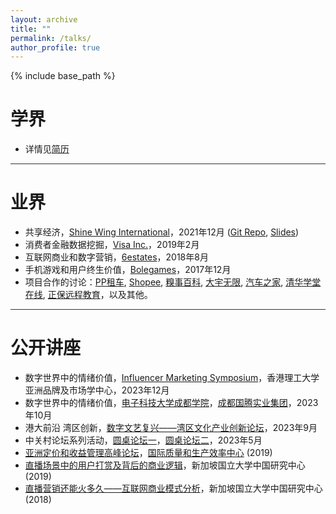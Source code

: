 ```yaml
---
layout: archive
title: ""
permalink: /talks/
author_profile: true
---
```


{% include base_path %}

学界
======
* 详情见<a href="{{ base_path }}/cv/" target="_blank">简历</a>

<hr style="height:1px;border:none;color:#333;background-color:#333;">

业界
======
* 共享经济，<a href="https://www.shinewing.hk/cn/" target="_blank">Shine Wing International</a>，2021年12月 (<a href="https://github.com/mounttai/SW-Sharing" target="_blank">Git Repo</a>, <a href="https://github.com/mounttai/SW-Sharing/blob/main/SW-DaiYao-SE_20211202.pdf" target="_blank">Slides</a>)
* 消费者金融数据挖掘，<a href="https://www.visa.com.sg/" target="_blank">Visa Inc.</a>，2019年2月
* 互联网商业和数字营销，<a href="https://www.6estates.com/" target="_blank">6estates</a>，2018年8月
* 手机游戏和用户终生价值，<a href="http://www.bolegames.com/" target="_blank">Bolegames</a>，2017年12月
* 项目合作的讨论：<a href="https://www.crunchbase.com/organization/ppzuche-com" target="_blank">PP租车</a>, <a href="https://shopee.sg/" target="_blank">Shopee</a>, <a href="http://www.qiushibaike.com/" target="_blank">糗事百科</a>, <a href="https://www.mobiuspace.com/" target="_blank">大宇无限</a>, <a href="https://www.autohome.com.cn/" target="_blank">汽车之家</a>, <a href="http://www.xuetangx.com/" target="_blank">清华学堂在线</a>, <a href="http://ir.cdeledu.com/" target="_blank">正保远程教育</a>，以及其他。

<hr style="height:1px;border:none;color:#333;background-color:#333;">

公开讲座
======
* 数字世界中的情绪价值，<a href="https://www.polyu.edu.hk/mm/about-mm/news-and-events/news/2023/influencer-marketing-symposium/" target="_blank">Influencer Marketing Symposium</a>，香港理工大学亚洲品牌及市场学中心，2023年12月
* 数字世界中的情绪价值，<a href="http://www.cduestc.cn" target="_blank">电子科技大学成都学院</a>，<a href="http://www.guoteng.com.cn" target="_blank">成都国腾实业集团</a>，2023年10月
* 港大前沿 湾区创新，<a href="https://mp.weixin.qq.com/s/gC0YJSoKoFE_Hf41KY9lmA" target="_blank">数字文艺复兴——湾区文化产业创新论坛</a>，2023年9月
* 中关村论坛系列活动，<a href="/files/ZGC-Forum1.jpg" target="_blank">圆桌论坛一</a>，<a href="/files/ZGC-Forum2.jpg" target="_blank">圆桌论坛二</a>，2023年5月
* <a href="https://www.iqpc.com/events-asiapricing/speakers/prof-dai-yao" target="_blank">亚洲定价和收益管理高峰论坛</a>，<a href="https://www.iqpc.com/" target="_blank">国际质量和生产效率中心</a> (2019)
* <a href="https://mp.weixin.qq.com/s/CeVzqaE313HrE137n_xrMA" target="_blank">直播场景中的用户打赏及背后的商业逻辑</a>，新加坡国立大学中国研究中心 (2019)
* <a href="https://mp.weixin.qq.com/s/m7eWfp0U84S7CZg1QazknA" target="_blank">直播营销还能火多久——互联网商业模式分析</a>，新加坡国立大学中国研究中心 (2018)